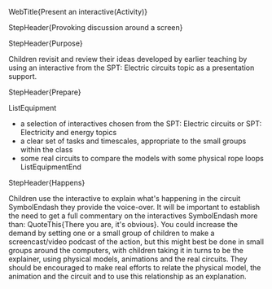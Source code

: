 WebTitle{Present an interactive(Activity)}

StepHeader{Provoking discussion around a screen}

StepHeader{Purpose}

Children revisit and review their ideas developed by earlier teaching by using an interactive from the SPT: Electric circuits topic as a presentation support.

StepHeader{Prepare}

ListEquipment
- a selection of interactives chosen from the SPT: Electric circuits or SPT: Electricity and energy topics
- a clear set of tasks and timescales, appropriate to the small groups within the class
- some real circuits to compare the models with some physical rope loops
ListEquipmentEnd

StepHeader{Happens}

Children use the interactive to explain what's happening in the circuit SymbolEndash they provide the voice-over. It will be important to establish the need to get a full commentary on the interactives SymbolEndash more than: QuoteThis{There you are, it's obvious}. You could increase the demand by setting one or a small group of children to make a screencast/video podcast of the action, but this might best be done in small groups around the computers, with children taking it in turns to be the explainer, using physical models, animations and the real circuits. They should be encouraged to make real efforts to relate the physical model, the animation and the circuit and to use this relationship as an explanation.

